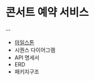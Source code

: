 # 콘서트 예약 서비스
--
* [마일스톤](https://github.com/users/Lexyyaa/projects/1) 
* 시퀀스 다이어그램 
* API 명세서 
* ERD
* 패키지구조

